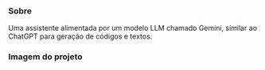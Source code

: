 ### Sobre

Uma assistente alimentada por um modelo LLM chamado Gemini,
similar ao ChatGPT para geração de códigos e textos.

### Imagem do projeto

